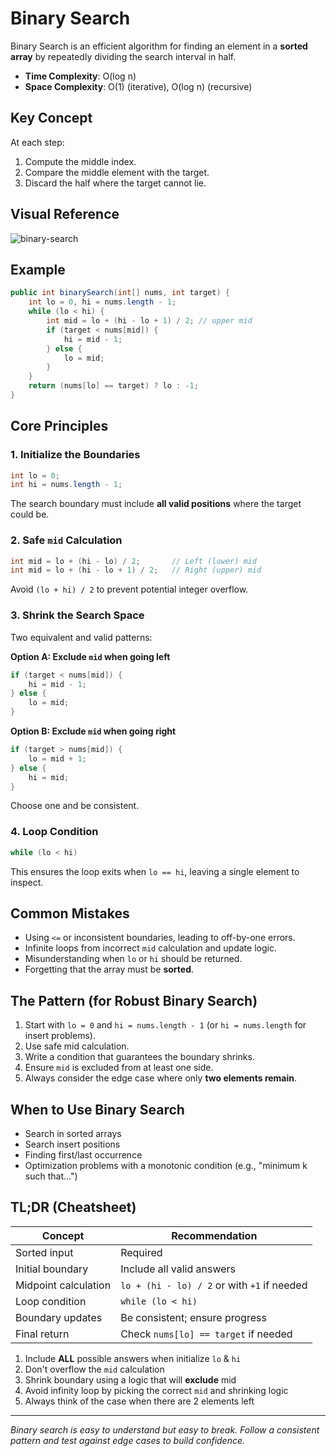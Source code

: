 # Binary Search

Binary Search is an efficient algorithm for finding an element in a **sorted array** by repeatedly dividing the search interval in half.

- **Time Complexity**: O(log n)
- **Space Complexity**: O(1) (iterative), O(log n) (recursive)

## Key Concept

At each step:

1. Compute the middle index.
2. Compare the middle element with the target.
3. Discard the half where the target cannot lie.

## Visual Reference

![binary-search](../../images/binary-search.gif)

## Example

```java showLineNumbers
public int binarySearch(int[] nums, int target) {
    int lo = 0, hi = nums.length - 1;
    while (lo < hi) {
        int mid = lo + (hi - lo + 1) / 2; // upper mid
        if (target < nums[mid]) {
            hi = mid - 1;
        } else {
            lo = mid;
        }
    }
    return (nums[lo] == target) ? lo : -1;
}
```

## Core Principles

### 1. Initialize the Boundaries

```java showLineNumbers
int lo = 0;
int hi = nums.length - 1;
```

The search boundary must include **all valid positions** where the target could be.

### 2. Safe `mid` Calculation

```java showLineNumbers
int mid = lo + (hi - lo) / 2;       // Left (lower) mid
int mid = lo + (hi - lo + 1) / 2;   // Right (upper) mid
```

Avoid `(lo + hi) / 2` to prevent potential integer overflow.

### 3. Shrink the Search Space

Two equivalent and valid patterns:

**Option A: Exclude `mid` when going left**

```java showLineNumbers
if (target < nums[mid]) {
    hi = mid - 1;
} else {
    lo = mid;
}
```

**Option B: Exclude `mid` when going right**

```java showLineNumbers
if (target > nums[mid]) {
    lo = mid + 1;
} else {
    hi = mid;
}
```

Choose one and be consistent.

### 4. Loop Condition

```java showLineNumbers
while (lo < hi)
```

This ensures the loop exits when `lo == hi`, leaving a single element to inspect.

## Common Mistakes

- Using `<=` or inconsistent boundaries, leading to off-by-one errors.
- Infinite loops from incorrect `mid` calculation and update logic.
- Misunderstanding when `lo` or `hi` should be returned.
- Forgetting that the array must be **sorted**.

## The Pattern (for Robust Binary Search)

1. Start with `lo = 0` and `hi = nums.length - 1` (or `hi = nums.length` for insert problems).
2. Use safe mid calculation.
3. Write a condition that guarantees the boundary shrinks.
4. Ensure `mid` is excluded from at least one side.
5. Always consider the edge case where only **two elements remain**.

## When to Use Binary Search

- Search in sorted arrays
- Search insert positions
- Finding first/last occurrence
- Optimization problems with a monotonic condition (e.g., "minimum k such that...")

## TL;DR (Cheatsheet)

| Concept              | Recommendation                              |
| -------------------- | ------------------------------------------- |
| Sorted input         | Required                                    |
| Initial boundary     | Include all valid answers                   |
| Midpoint calculation | `lo + (hi - lo) / 2` or with `+1` if needed |
| Loop condition       | `while (lo < hi)`                           |
| Boundary updates     | Be consistent; ensure progress              |
| Final return         | Check `nums[lo] == target` if needed        |

1. Include **ALL** possible answers when initialize `lo` & `hi`
2. Don't overflow the `mid` calculation
3. Shrink boundary using a logic that will **exclude** mid
4. Avoid infinity loop by picking the correct `mid` and shrinking logic
5. Always think of the case when there are 2 elements left

---

_Binary search is easy to understand but easy to break. Follow a consistent pattern and test against edge cases to build confidence._

